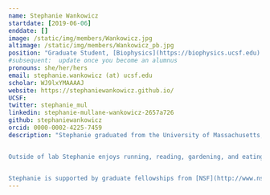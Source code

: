 ```yaml
---
name: Stephanie Wankowicz
startdate: [2019-06-06]
enddate: []
image: /static/img/members/Wankowicz.jpg
altimage: /static/img/members/Wankowicz_pb.jpg
position: "Graduate Student, [Biophysics](https://biophysics.ucsf.edu) ([NSF GRFP](http://www.nsfgrfp.org/), [Discovery Fellow](https://graduate.ucsf.edu/discovery-fellows-program))"
#subsequent:  update once you become an alumnus
pronouns: she/her/hers
email: stephanie.wankowicz (at) ucsf.edu
scholar: WJ9lxYMAAAAJ
website: https://stephaniewankowicz.github.io/
UCSF:
twitter: stephanie_mul
linkedin: stephanie-mullane-wankowicz-2657a726
github: stephaniewankowicz
orcid: 0000-0002-4225-7459
description: "Stephanie graduated from the University of Massachusetts, Amherst with a degree in Biochemistry and Molecular Biology. During undergrad, she performed research on pancreas development under [Dr. Kimberly Tremblay](https://www.vasci.umass.edu/research-faculty/kimberly-d-tremblay). She also performed research on the economics of the Clean Water Act under Dr. Paul Kolkoswki. Subsequently, she worked as a senior research data specialist and a computational biologist at Dana-Farber Cancer Institute and Broad Institute of MIT and Harvard. There, she worked on many genitourinary translational research projects under [Dr. Eliezer Van Allen](https://vanallenlab.dana-farber.org) and [Dr. Joaquim Bellmunt](http://bellmuntoncologia.com).


Outside of lab Stephanie enjoys running, reading, gardening, and eating lots of lettuce.


Stephanie is supported by graduate fellowships from [NSF](http://www.nsfgrfp.org/) and the [UCSF Discovery Fellows Program](https://graduate.ucsf.edu/discovery-fellows-program)."
---
```

